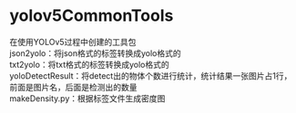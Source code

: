 # yolov5CommonTools
 在使用YOLOv5过程中创建的工具包  
 json2yolo：将json格式的标签转换成yolo格式的  
 txt2yolo：将txt格式的标签转换成yolo格式的  
 yoloDetectResult：将detect出的物体个数进行统计，统计结果一张图片占1行，前面是图片名，后面是检测出的数量  
 makeDensity.py：根据标签文件生成密度图  
 
